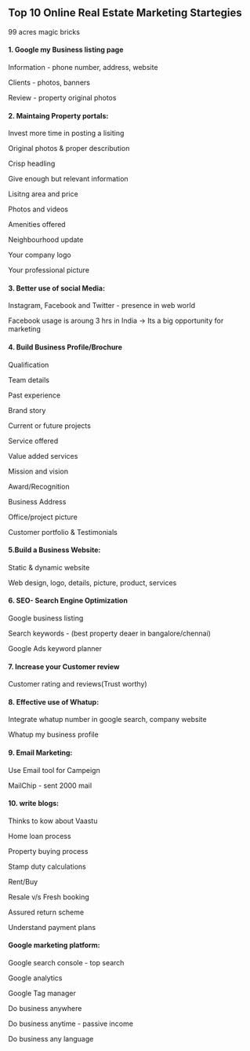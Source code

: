 ## Top 10 Online Real Estate Marketing Startegies

99 acres
magic bricks

#### 1. Google my Business listing page
 
Information - phone number, address, website

Clients - photos, banners

Review - property original photos

#### 2. Maintaing Property portals:

Invest more time in posting a lisiting

Original photos & proper describution

Crisp headling

Give enough but relevant information

Lisitng area and price

Photos and videos

Amenities offered

Neighbourhood update

Your company logo

Your professional picture

#### 3. Better use of social Media:

Instagram, Facebook and Twitter - presence in web world

Facebook usage is aroung 3 hrs in India -> Its a big opportunity for marketing

#### 4. Build Business Profile/Brochure

Qualification

Team details

Past experience

Brand story

Current or future projects

Service offered

Value added services

Mission and vision

Award/Recognition

Business Address

Office/project picture

Customer portfolio & Testimonials

#### 5.Build a Business Website:

Static & dynamic website

Web design, logo, details, picture, product, services

#### 6. SEO- Search Engine Optimization

Google business listing

Search keywords - (best property deaer in bangalore/chennai)

Google Ads keyword planner

#### 7. Increase your Customer review

Customer rating and reviews(Trust worthy)

#### 8. Effective use of Whatup:

Integrate whatup number in google search, company website

 Whatup my business profile

#### 9. Email Marketing:

Use Email tool for Campeign

MailChip - sent 2000 mail

#### 10. write blogs:

Thinks to kow about Vaastu

Home loan process

Property buying process

Stamp duty calculations

Rent/Buy

Resale v/s Fresh booking

Assured return scheme

Understand payment plans

#### Google marketing platform:

Google search console - top search 

Google analytics 

Google Tag manager


Do business anywhere

Do business anytime - passive income

Do business any language
